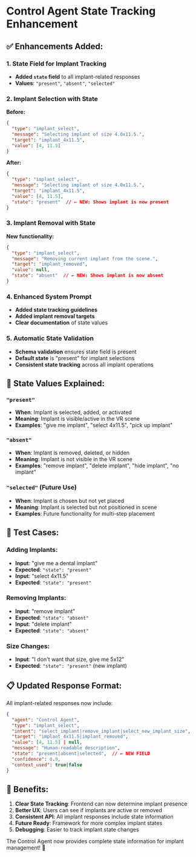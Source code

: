 # Control Agent State Tracking Enhancement

## ✅ **Enhancements Added:**

### **1. State Field for Implant Tracking**
- **Added `state` field** to all implant-related responses
- **Values**: `"present"`, `"absent"`, `"selected"`

### **2. Implant Selection with State**
**Before:**
```json
{
  "type": "implant_select",
  "message": "Selecting implant of size 4.0x11.5.",
  "target": "implant_4x11.5",
  "value": [4, 11.5]
}
```

**After:**
```json
{
  "type": "implant_select",
  "message": "Selecting implant of size 4.0x11.5.",
  "target": "implant_4x11.5",
  "value": [4, 11.5],
  "state": "present"  // ← NEW: Shows implant is now present
}
```

### **3. Implant Removal with State**
**New functionality:**
```json
{
  "type": "implant_select",
  "message": "Removing current implant from the scene.",
  "target": "implant_removed",
  "value": null,
  "state": "absent"  // ← NEW: Shows implant is now absent
}
```

### **4. Enhanced System Prompt**
- **Added state tracking guidelines**
- **Added implant removal targets**
- **Clear documentation** of state values

### **5. Automatic State Validation**
- **Schema validation** ensures state field is present
- **Default state** is "present" for implant selections
- **Consistent state tracking** across all implant operations

## 🎯 **State Values Explained:**

### **`"present"`**
- **When**: Implant is selected, added, or activated
- **Meaning**: Implant is visible/active in the VR scene
- **Examples**: "give me implant", "select 4x11.5", "pick up implant"

### **`"absent"`**
- **When**: Implant is removed, deleted, or hidden
- **Meaning**: Implant is not visible in the VR scene
- **Examples**: "remove implant", "delete implant", "hide implant", "no implant"

### **`"selected"`** (Future Use)
- **When**: Implant is chosen but not yet placed
- **Meaning**: Implant is selected but not positioned in scene
- **Examples**: Future functionality for multi-step placement

## 🧪 **Test Cases:**

### **Adding Implants:**
- **Input**: "give me a dental implant"
- **Expected**: `"state": "present"`
- **Input**: "select 4x11.5"
- **Expected**: `"state": "present"`

### **Removing Implants:**
- **Input**: "remove implant"
- **Expected**: `"state": "absent"`
- **Input**: "delete implant"
- **Expected**: `"state": "absent"`

### **Size Changes:**
- **Input**: "I don't want that size, give me 5x12"
- **Expected**: `"state": "present"` (new implant)

## 📋 **Updated Response Format:**

All implant-related responses now include:

```json
{
  "agent": "Control Agent",
  "type": "implant_select",
  "intent": "select_implant|remove_implant|select_new_implant_size",
  "target": "implant_4x11.5|implant_removed",
  "value": [4, 11.5] | null,
  "message": "Human-readable description",
  "state": "present|absent|selected",  // ← NEW FIELD
  "confidence": 0.9,
  "context_used": true|false
}
```

## 🚀 **Benefits:**

1. **Clear State Tracking**: Frontend can now determine implant presence
2. **Better UX**: Users can see if implants are active or removed
3. **Consistent API**: All implant responses include state information
4. **Future Ready**: Framework for more complex implant states
5. **Debugging**: Easier to track implant state changes

The Control Agent now provides complete state information for implant management! 🎉

